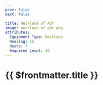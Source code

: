 ```yaml
---
prev: false
next: false

title: Necklace of Adr
image: necklace-of-adr.png
attributes:
  Equipment Type: Necklace
  Healing: 12
  Haste: 7
  Required Level: 20
---
```


# {{ $frontmatter.title }}

<MyItemComponent :item="$frontmatter" />


